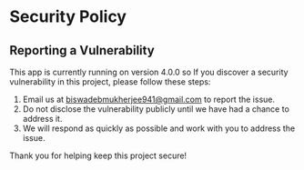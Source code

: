 # Security Policy

## Reporting a Vulnerability

This app is currently running on version 4.0.0 so If you discover a security vulnerability in this project, please follow these steps:

1. Email us at biswadebmukherjee941@gmail.com to report the issue.
2. Do not disclose the vulnerability publicly until we have had a chance to address it.
3. We will respond as quickly as possible and work with you to address the issue.

Thank you for helping keep this project secure!
